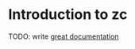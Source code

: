 # Introduction to zc

TODO: write [great documentation](http://jacobian.org/writing/what-to-write/)
